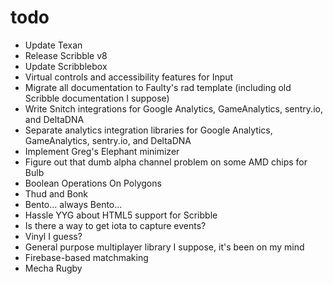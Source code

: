 # todo

- Update Texan
- Release Scribble v8
- Update Scribblebox
- Virtual controls and accessibility features for Input
- Migrate all documentation to Faulty's rad template (including old Scribble documentation I suppose)
- Write Snitch integrations for Google Analytics, GameAnalytics, sentry.io, and DeltaDNA
- Separate analytics integration libraries for Google Analytics, GameAnalytics, sentry.io, and DeltaDNA
- Implement Greg's Elephant minimizer
- Figure out that dumb alpha channel problem on some AMD chips for Bulb
- Boolean Operations On Polygons
- Thud and Bonk
- Bento... always Bento...
- Hassle YYG about HTML5 support for Scribble
- Is there a way to get iota to capture events?
- Vinyl I guess?
- General purpose multiplayer library I suppose, it's been on my mind
- Firebase-based matchmaking
- Mecha Rugby
